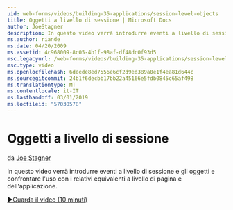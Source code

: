 ```yaml
---
uid: web-forms/videos/building-35-applications/session-level-objects
title: Oggetti a livello di sessione | Microsoft Docs
author: JoeStagner
description: In questo video verrà introdurre eventi a livello di sessione e gli oggetti e confrontare l'uso con i relativi equivalenti a livello di pagina e dell'applicazione.
ms.author: riande
ms.date: 04/20/2009
ms.assetid: 4c968009-8c05-4b1f-98af-df48dc0f93d5
msc.legacyurl: /web-forms/videos/building-35-applications/session-level-objects
msc.type: video
ms.openlocfilehash: 6deede8ed7556e6cf2d9ed389a0e1f4ea81d644c
ms.sourcegitcommit: 24b1f6decbb17bb22a45166e5fdb0845c65af498
ms.translationtype: MT
ms.contentlocale: it-IT
ms.lasthandoff: 03/01/2019
ms.locfileid: "57030578"
---
```

<a name="session-level-objects"></a>Oggetti a livello di sessione
====================
da [Joe Stagner](https://github.com/JoeStagner)

In questo video verrà introdurre eventi a livello di sessione e gli oggetti e confrontare l'uso con i relativi equivalenti a livello di pagina e dell'applicazione.

[&#9654;Guarda il video (10 minuti)](https://channel9.msdn.com/Blogs/ASP-NET-Site-Videos/session-level-objects)

